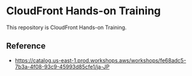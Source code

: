 # CloudFront Hands-on Training

This repository is CloudFront Hands-on Training.

## Reference

- https://catalog.us-east-1.prod.workshops.aws/workshops/fe68adc5-7b3a-4f08-93c9-45993d85cfe1/ja-JP
